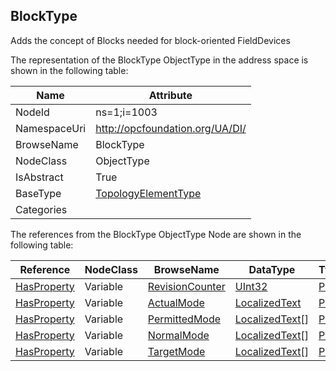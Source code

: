 <!-- objecttype -->
## BlockType
Adds the concept of Blocks needed for block-oriented FieldDevices  
<!-- end of text -->
The representation of the BlockType ObjectType in the address space is shown in the following table:  

|Name|Attribute|
|---|---|
|NodeId|ns=1;i=1003|
|NamespaceUri|http://opcfoundation.org/UA/DI/|
|BrowseName|BlockType|
|NodeClass|ObjectType|
|IsAbstract|True|
|BaseType|[TopologyElementType](../../ObjectTypes/TopologyElementType/readme.md)|
|Categories||

The references from the BlockType ObjectType Node are shown in the following table:  

|Reference|NodeClass|BrowseName|DataType|TypeDefinition|ModellingRule|
|---|---|---|---|---|---|
|[HasProperty](../../../Core/Part3/ReferenceTypes/HasProperty/readme.md)|Variable|[RevisionCounter](#RevisionCounter)|[UInt32](../../../Core/Part3/DataTypes/UInt32/readme.md)|[PropertyType](../../../Core/Part5/VariableTypes/PropertyType/readme.md)|[Optional](../../../Core/Objects/Optional/readme.md)|
|[HasProperty](../../../Core/Part3/ReferenceTypes/HasProperty/readme.md)|Variable|[ActualMode](#ActualMode)|[LocalizedText](../../../Core/Part3/DataTypes/LocalizedText/readme.md)|[PropertyType](../../../Core/Part5/VariableTypes/PropertyType/readme.md)|[Optional](../../../Core/Objects/Optional/readme.md)|
|[HasProperty](../../../Core/Part3/ReferenceTypes/HasProperty/readme.md)|Variable|[PermittedMode](#PermittedMode)|[LocalizedText](../../../Core/Part3/DataTypes/LocalizedText/readme.md)[]|[PropertyType](../../../Core/Part5/VariableTypes/PropertyType/readme.md)|[Optional](../../../Core/Objects/Optional/readme.md)|
|[HasProperty](../../../Core/Part3/ReferenceTypes/HasProperty/readme.md)|Variable|[NormalMode](#NormalMode)|[LocalizedText](../../../Core/Part3/DataTypes/LocalizedText/readme.md)[]|[PropertyType](../../../Core/Part5/VariableTypes/PropertyType/readme.md)|[Optional](../../../Core/Objects/Optional/readme.md)|
|[HasProperty](../../../Core/Part3/ReferenceTypes/HasProperty/readme.md)|Variable|[TargetMode](#TargetMode)|[LocalizedText](../../../Core/Part3/DataTypes/LocalizedText/readme.md)[]|[PropertyType](../../../Core/Part5/VariableTypes/PropertyType/readme.md)|[Optional](../../../Core/Objects/Optional/readme.md)|


